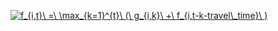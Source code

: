 <a href="https://www.codecogs.com/eqnedit.php?latex=f_{i,t}\&space;=\&space;\max_{k=1}^{t}\&space;(\&space;g_{i,k}\&space;&plus;\&space;f_{i,t-k-travel\_time}\&space;)" target="_blank"><img src="https://latex.codecogs.com/gif.latex?f_{i,t}\&space;=\&space;\max_{k=1}^{t}\&space;(\&space;g_{i,k}\&space;&plus;\&space;f_{i,t-k-travel\_time}\&space;)" title="f_{i,t}\ =\ \max_{k=1}^{t}\ (\ g_{i,k}\ +\ f_{i,t-k-travel\_time}\ )" /></a>
